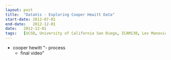```yaml
---
layout:	post
title:	"DataVis - Exploring Cooper Hewitt Data"
start-date:	2012-07-01
end-date:	2012-12-01
date:	2012-12-01
tags:	[UCSD, University of California San Diego, ICAM130, Lev Manovich, Data Visualization, Visualisation, Mondrian, Data, Cooper-Hewitt, Museum, Installation, Interactive ]
---
```


- cooper hewitt
	"- process
	- final video"
